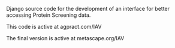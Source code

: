 Django source code for the development of an interface for better accessing Protein Screening data.

This code is active at agpract.com/IAV

The final version is active at metascape.org/IAV
